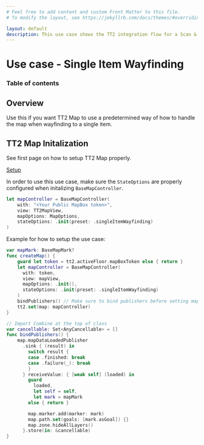 ```yaml
---
# Feel free to add content and custom Front Matter to this file.
# To modify the layout, see https://jekyllrb.com/docs/themes/#overriding-theme-defaults

layout: default
description: This use case shows the TT2 integration flow for a Scan & Go moblie app.
---
```


# Use case - Single Item Wayfinding
### Table of contents

## Overview
Use this if you want TT2 Map to use a predetermined way of how to handle the map when wayfinding to a single item.

## TT2 Map Initalization

See first page on how to setup TT2 Map properly.

[Setup](../ios.html#setup-1)

In order to use this use case, make sure the `StateOptions` are properly configured when initalizing `BaseMapController`.

```swift
let mapController = BaseMapController(
    with: "<Your Public MapBox token>", 
    view: TT2MapView, 
    mapOptions: MapOptions, 
    stateOptions: .init(preset: .singleItemWayfinding)
)
```

Example for how to setup the use case:

```swift
var mapMark: BaseMapMark? 
func createMap() {
    guard let token = tt2.activeFloor.mapBoxToken else { return }
    let mapController = BaseMapController(
      with: token,
      view: mapView,
      mapOptions: .init(),
      stateOptions: .init(preset: .singleItemWayfinding)
    )
    bindPublishers() // Make sure to bind publishers before setting map controller for tt2
    tt2.set(map: mapController)
}

// Import Combine at the top of class
var cancellable: Set<AnyCancellable> = []
func bindPublishers() {
    map.mapDataLoadedPublisher
      .sink { (result) in
        switch result {
        case .finished: break
        case .failure(_): break
        }
      } receiveValue: { [weak self] (loaded) in
        guard
          loaded,
          let self = self,
          let mark = mapMark
        else { return }

        map.marker.add(marker: mark)
        map.path.set(goals: [mark.asGoal]) {}
        map.zone.hideAllLayers()
      }.store(in: &cancellable)
}
```